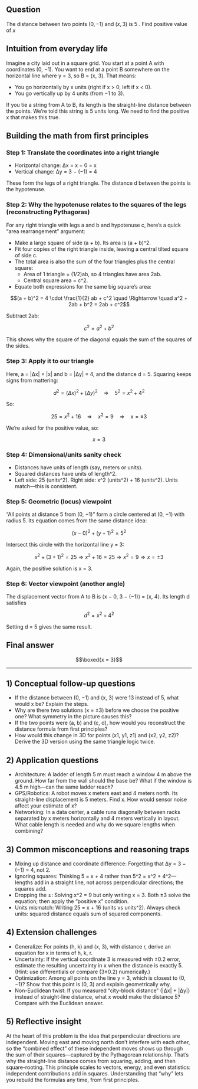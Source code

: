 ## Question

The distance between two points $(0,-1)$ and $(x, 3)$ is 5 . Find positive value of $x$

## Intuition from everyday life

Imagine a city laid out in a square grid. You start at a point A with coordinates (0, −1). You want to end at a point B somewhere on the horizontal line where y = 3, so B = (x, 3). That means:
- You go horizontally by x units (right if x > 0, left if x < 0).
- You go vertically up by 4 units (from −1 to 3).

If you tie a string from A to B, its length is the straight-line distance between the points. We’re told this string is 5 units long. We need to find the positive x that makes this true.

## Building the math from first principles

### Step 1: Translate the coordinates into a right triangle
- Horizontal change: Δx = x − 0 = x
- Vertical change: Δy = 3 − (−1) = 4

These form the legs of a right triangle. The distance d between the points is the hypotenuse.

### Step 2: Why the hypotenuse relates to the squares of the legs (reconstructing Pythagoras)
For any right triangle with legs a and b and hypotenuse c, here’s a quick “area rearrangement” argument:

- Make a large square of side (a + b). Its area is (a + b)^2.
- Fit four copies of the right triangle inside, leaving a central tilted square of side c.
- The total area is also the sum of the four triangles plus the central square:
  - Area of 1 triangle = (1/2)ab, so 4 triangles have area 2ab.
  - Central square area = c^2.
- Equate both expressions for the same big square’s area:
  
```math
(a + b)^2 = 4 \cdot \frac{1}{2} ab + c^2 \quad \Rightarrow \quad a^2 + 2ab + b^2 = 2ab + c^2
```

Subtract 2ab:

```math
c^2 = a^2 + b^2
```

This shows why the square of the diagonal equals the sum of the squares of the sides.

### Step 3: Apply it to our triangle
Here, a = |Δx| = |x| and b = |Δy| = 4, and the distance d = 5. Squaring keeps signs from mattering:

```math
d^2 = (\Delta x)^2 + (\Delta y)^2 \quad \Rightarrow \quad 5^2 = x^2 + 4^2
```

So:

```math
25 = x^2 + 16 \quad \Rightarrow \quad x^2 = 9 \quad \Rightarrow \quad x = \pm 3
```

We’re asked for the positive value, so:

```math
x = 3
```

### Step 4: Dimensional/units sanity check
- Distances have units of length (say, meters or units).
- Squared distances have units of length^2.
- Left side: 25 (units^2). Right side: x^2 (units^2) + 16 (units^2). Units match—this is consistent.

### Step 5: Geometric (locus) viewpoint
“All points at distance 5 from (0, −1)” form a circle centered at (0, −1) with radius 5. Its equation comes from the same distance idea:

```math
(x - 0)^2 + (y + 1)^2 = 5^2
```

Intersect this circle with the horizontal line y = 3:

```math
x^2 + (3 + 1)^2 = 25 \Rightarrow x^2 + 16 = 25 \Rightarrow x^2 = 9 \Rightarrow x = \pm 3
```

Again, the positive solution is x = 3.

### Step 6: Vector viewpoint (another angle)
The displacement vector from A to B is ⟨x − 0, 3 − (−1)⟩ = ⟨x, 4⟩. Its length d satisfies

```math
d^2 = x^2 + 4^2
```

Setting d = 5 gives the same result.

## Final answer

```math
\boxed{x = 3}
```

---

## 1) Conceptual follow-up questions

- If the distance between (0, −1) and (x, 3) were 13 instead of 5, what would x be? Explain the steps.
- Why are there two solutions (x = ±3) before we choose the positive one? What symmetry in the picture causes this?
- If the two points were (a, b) and (c, d), how would you reconstruct the distance formula from first principles?
- How would this change in 3D for points (x1, y1, z1) and (x2, y2, z2)? Derive the 3D version using the same triangle logic twice.

## 2) Application questions

- Architecture: A ladder of length 5 m must reach a window 4 m above the ground. How far from the wall should the base be? What if the window is 4.5 m high—can the same ladder reach?
- GPS/Robotics: A robot moves x meters east and 4 meters north. Its straight-line displacement is 5 meters. Find x. How would sensor noise affect your estimate of x?
- Networking: In a data center, a cable runs diagonally between racks separated by x meters horizontally and 4 meters vertically in layout. What cable length is needed and why do we square lengths when combining?

## 3) Common misconceptions and reasoning traps

- Mixing up distance and coordinate difference: Forgetting that Δy = 3 − (−1) = 4, not 2.
- Ignoring squares: Thinking 5 = x + 4 rather than 5^2 = x^2 + 4^2—lengths add in a straight line, not across perpendicular directions; the squares add.
- Dropping the ±: Solving x^2 = 9 but only writing x = 3. Both ±3 solve the equation; then apply the “positive x” condition.
- Units mismatch: Writing 25 = x + 16 (units vs units^2). Always check units: squared distance equals sum of squared components.

## 4) Extension challenges

- Generalize: For points (h, k) and (x, 3), with distance r, derive an equation for x in terms of h, k, r.
- Uncertainty: If the vertical coordinate 3 is measured with ±0.2 error, estimate the resulting uncertainty in x when the distance is exactly 5. (Hint: use differentials or compare (3±0.2) numerically.)
- Optimization: Among all points on the line y = 3, which is closest to (0, −1)? Show that this point is (0, 3) and explain geometrically why.
- Non-Euclidean twist: If you measured “city-block distance” (|Δx| + |Δy|) instead of straight-line distance, what x would make the distance 5? Compare with the Euclidean answer.

## 5) Reflective insight

At the heart of this problem is the idea that perpendicular directions are independent. Moving east and moving north don’t interfere with each other, so the “combined effect” of these independent moves shows up through the sum of their squares—captured by the Pythagorean relationship. That’s why the straight-line distance comes from squaring, adding, and then square-rooting. This principle scales to vectors, energy, and even statistics: independent contributions add in squares. Understanding that “why” lets you rebuild the formulas any time, from first principles.